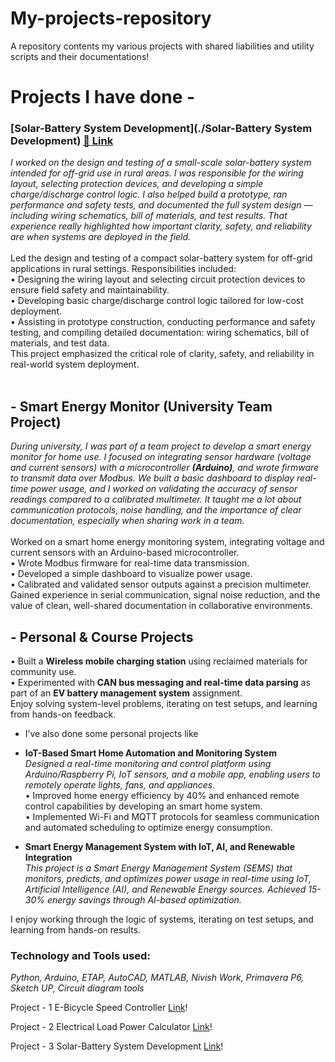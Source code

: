# My-projects-repository
A repository contents my various projects with shared liabilities and utility scripts and their documentations!

# Projects I have done - 

### [Solar-Battery System Development](./Solar-Battery System Development) [🔗 Link](https://github.com/tapashsutradhar/tapashsutradhar/tree/main/Projects/Solar-Battery%20System%20Development) </strong> 

   <em> I worked on the design and testing of a small-scale solar-battery system intended for off-grid use in rural areas. I was responsible for the wiring layout, selecting protection devices, and developing a simple charge/discharge control logic. I also helped build a prototype, ran performance and safety tests, and documented the full system design — including wiring schematics, bill of materials, and test results. That experience really highlighted how important clarity, safety, and reliability are when systems are deployed in the field. </em> <br> <br>
  Led the design and testing of a compact solar-battery system for off-grid applications in rural settings. Responsibilities included: <br>
 •	Designing the wiring layout and selecting circuit protection devices to ensure field safety and maintainability. <br>
 •	Developing basic charge/discharge control logic tailored for low-cost deployment. <br>
 •	Assisting in prototype construction, conducting performance and safety testing, and compiling detailed documentation: wiring schematics, bill of materials, and test data. <br>
This project emphasized the critical role of clarity, safety, and reliability in real-world system deployment. <br> <br>

## <strong> - Smart Energy Monitor (University Team Project) </strong>

<em>   During university, I was part of a team project to develop a smart energy monitor for home use. I focused on integrating sensor hardware (voltage and current sensors) with a microcontroller **(Arduino)**, and wrote firmware to transmit data over Modbus. We built a basic dashboard to display real-time power usage, and I worked on validating the accuracy of sensor readings compared to a calibrated multimeter. It taught me a lot about communication protocols, noise handling, and the importance of clear documentation, especially when sharing work in a team. </em> <br> <br>
  Worked on a smart home energy monitoring system, integrating voltage and current sensors with an Arduino-based microcontroller. <br>
 •	Wrote Modbus firmware for real-time data transmission. <br>
 •	Developed a simple dashboard to visualize power usage. <br>
 •	Calibrated and validated sensor outputs against a precision multimeter. <br>
Gained experience in serial communication, signal noise reduction, and the value of clean, well-shared documentation in collaborative environments. <br>

## <strong> - Personal & Course Projects </strong>

 •	Built a **Wireless mobile charging station** using reclaimed materials for community use. <br>
 •	Experimented with **CAN bus messaging and real-time data parsing** as part of an **EV battery management system** assignment. <br>
Enjoy solving system-level problems, iterating on test setups, and learning from hands-on feedback. <br>

 -	I’ve also done some personal projects like <br>
 
 - **IoT-Based Smart Home Automation and Monitoring System** <br>
   <em> Designed a real-time monitoring and control platform using Arduino/Raspberry Pi, IoT sensors, and a mobile app, enabling users to remotely operate lights, fans, and appliances. </em> <br>
• Improved home energy efficiency by 40% and enhanced remote control capabilities by developing an smart home system. <br>
• Implemented Wi-Fi and MQTT protocols for seamless communication and automated scheduling to optimize energy consumption. <br>

 - **Smart Energy Management System with IoT, AI, and Renewable Integration** <br>
 <em> This project is a Smart Energy Management System (SEMS) that monitors, predicts, and optimizes power usage in real-time using IoT, Artificial Intelligence (AI), and Renewable Energy sources. Achieved 15-30% energy savings through AI-based optimization. </em>
 
I enjoy working through the logic of systems, iterating on test setups, and learning from hands-on results.

### Technology and Tools used: 
<em> Python, Arduino, ETAP, AutoCAD, MATLAB, Nivish Work, Primavera P6, Sketch UP, Circuit diagram tools </em>




Project - 1
E-Bicycle Speed Controller   [Link](https://github.com/tapashsutradhar/tapashsutradhar/tree/main/Projects/E-Bicycle%20Speed%20Controller)!

Project - 2
Electrical Load Power Calculator [Link](https://github.com/tapashsutradhar/tapashsutradhar/tree/main/Projects/Electrical%20Load%20Power%20Calculator)!

Project - 3
Solar-Battery System Development [Link](https://github.com/tapashsutradhar/tapashsutradhar/tree/main/Projects/Solar-Battery%20System%20Development)!

